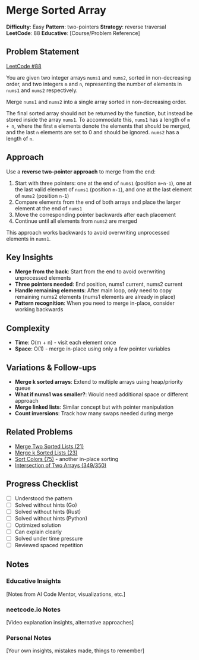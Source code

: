 # Merge Sorted Array

**Difficulty**: Easy
**Pattern**: two-pointers
**Strategy**: reverse traversal
**LeetCode**: 88
**Educative**: [Course/Problem Reference]

## Problem Statement
[LeetCode #88](https://leetcode.com/problems/merge-sorted-array/)

You are given two integer arrays `nums1` and `nums2`, sorted in non-decreasing order, and two integers `m` and `n`, representing the number of elements in `nums1` and `nums2` respectively.

Merge `nums1` and `nums2` into a single array sorted in non-decreasing order.

The final sorted array should not be returned by the function, but instead be stored inside the array `nums1`. To accommodate this, `nums1` has a length of `m + n`, where the first `m` elements denote the elements that should be merged, and the last `n` elements are set to 0 and should be ignored. `nums2` has a length of `n`.

## Approach
Use a **reverse two-pointer approach** to merge from the end:

1. Start with three pointers: one at the end of `nums1` (position `m+n-1`), one at the last valid element of `nums1` (position `m-1`), and one at the last element of `nums2` (position `n-1`)
2. Compare elements from the end of both arrays and place the larger element at the end of `nums1`
3. Move the corresponding pointer backwards after each placement
4. Continue until all elements from `nums2` are merged

This approach works backwards to avoid overwriting unprocessed elements in `nums1`.

## Key Insights
- **Merge from the back**: Start from the end to avoid overwriting unprocessed elements
- **Three pointers needed**: End position, nums1 current, nums2 current
- **Handle remaining elements**: After main loop, only need to copy remaining nums2 elements (nums1 elements are already in place)
- **Pattern recognition**: When you need to merge in-place, consider working backwards

## Complexity
- **Time**: O(m + n) - visit each element once
- **Space**: O(1) - merge in-place using only a few pointer variables

## Variations & Follow-ups
- **Merge k sorted arrays**: Extend to multiple arrays using heap/priority queue
- **What if nums1 was smaller?**: Would need additional space or different approach
- **Merge linked lists**: Similar concept but with pointer manipulation
- **Count inversions**: Track how many swaps needed during merge

## Related Problems
- [Merge Two Sorted Lists (21)](https://leetcode.com/problems/merge-two-sorted-lists/)
- [Merge k Sorted Lists (23)](https://leetcode.com/problems/merge-k-sorted-lists/)
- [Sort Colors (75)](https://leetcode.com/problems/sort-colors/) - another in-place sorting
- [Intersection of Two Arrays (349/350)](https://leetcode.com/problems/intersection-of-two-arrays/)

## Progress Checklist
- [ ] Understood the pattern
- [ ] Solved without hints (Go)
- [ ] Solved without hints (Rust)
- [ ] Solved without hints (Python)
- [ ] Optimized solution
- [ ] Can explain clearly
- [ ] Solved under time pressure
- [ ] Reviewed spaced repetition

## Notes
### Educative Insights
[Notes from AI Code Mentor, visualizations, etc.]

### neetcode.io Notes
[Video explanation insights, alternative approaches]

### Personal Notes
[Your own insights, mistakes made, things to remember]
